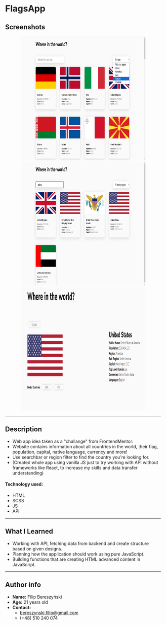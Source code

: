 # FlagsApp

## Screenshots
<p align="center">
    <img src="./img/README_images/image_01.png" width="80%" height="400px"></img>
    <br/>
    <img src="./img/README_images/image_02.png" width="80%" height="400px"></img>
    <br/>
    <img src="./img/README_images/image_03.png" width="80%" height="400px"></img>
</p>

<hr/>

## Description

- Web app idea taken as a "challange" from FrontendMentor.
- Website contains information about all countries in the world, their flag, population, capital, native language, currency and more!
- Use searchbar or region filter to find the country you're looking for.
- (Created whole app using vanilla JS just to try working with API without frameworks like React, to increase my skills and data transfer understanding)

#### Technology used:
- HTML
- SCSS
- JS
- API

<hr/>

## What I Learned

- Working with API, fetching data from backend and create structure based on given designs.
- Planning how the application should work using pure JavaScript.
- Building functions that are creating HTML advanced content in JavaScript.

<hr/>

## Author info

- **Name:** Filip Bereszyński
- **Age:** 21 years old
- **Contact:**
    - bereszynski.filip@gmail.com
    - (+48) 510 240 074
